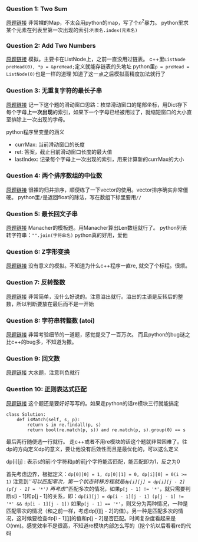 ### Question 1: Two Sum
[原题链接](https://leetcode-cn.com/problems/two-sum/)
非常裸的Map，不太会用python的map，写了个$n^2$暴力。
python里求某个元素在列表里第一次出现的索引:`列表名.index(元素名)`

### Question 2: Add Two Numbers
[原题链接](https://leetcode-cn.com/problems/add-two-numbers/)
模拟。主要卡在ListNode上，之前一直没用过链表。
c++里`ListNode preHead(0), *p = &preHead;`定义就能存链表的头地址
python里`p = preHead = ListNode(0)`也是一样的道理
知道了这一点之后模拟高精度加法就行了

### Question 3: 无重复字符的最长子串
[原题链接](https://leetcode-cn.com/problems/longest-substring-without-repeating-characters/)
记一下这个题的滑动窗口思路：枚举滑动窗口的尾部坐标，用Dict存下每个字母**上一次出现**的索引，如果下一个字母已经被用过了，就缩短窗口的大小直至排除上一次出现的字母。

python程序里变量的涵义

- currMax: 当前滑动窗口的长度
- ret: 答案，截止目前滑动窗口长度的最大值
- lastIndex: 记录每个字母上一次出现的索引，用来计算新的currMax的大小

### Question 4: 两个排序数组的中位数
[原题链接](https://leetcode-cn.com/problems/median-of-two-sorted-arrays/description/)
很裸的归并排序，顺便练了一下vector的使用。vector排序确实非常僵硬。
python里`/`是返回float的除法，写在数组下标里要用`//`

### Question 5: 最长回文子串
[原题链接](https://leetcode-cn.com/problems/longest-palindromic-substring/description/)
Manacher的模板题。用Manacher算出Len数组就行了。
python列表转字符串：`"".join(字符串名)`
python真的好用，爱他

### Question 6: Z字形变换
[原题链接](https://leetcode-cn.com/problems/zigzag-conversion/description/)
没有意义的模拟。不知道为什么c++程序一直re, 就交了个标程。很烦。

### Question 7: 反转整数
[原题链接](https://leetcode-cn.com/problems/reverse-integer/description/)
非常简单，没什么好说的。注意溢出就行。溢出的主语是反转后的整数，所以判断要放在最后而不是一开始

### Question 8: 字符串转整数 (atoi)
[原题链接](https://leetcode-cn.com/problems/string-to-integer-atoi/description/)
非常考验细节的一道题，感觉提交了一百万次。
而且python的bug谜之比c++的bug多，不知道为撒。

### Question 9: 回文数
[原题链接](https://leetcode-cn.com/problems/palindrome-number/description/)
大水题，注意判负就行

### Question 10: 正则表达式匹配
[原题链接](https://leetcode-cn.com/problems/regular-expression-matching/description/)
这个题还是要好好写写的。如果走python的话re模块三行就能搞定
```python3
class Solution:
    def isMatch(self, s, p):
        return s in re.findall(p, s)
        return bool(re.match(p, s)) and re.match(p, s).group(0) == s
```
最后两行随便选一行就行。
走c++或者不用re模块的话这个题就非常困难了。往dp的方向定义dp的意义，要让他没有后效性而且是最优化的，可以这么定义

dp[i][j]
:   表示s的前i个字符和p的前j个字符能否匹配，能匹配即为1，反之为0

首先考虑边界，根据定义：`dp[0][0] = 1, dp[0][1] = 0, dp[i][0] = 0(i >= 1)`
注意到'*'可以匹配零次，第一个状态转移方程就是`dp[i][j] = dp[i][j - 2] (p[j - 1] = '*')`
再考虑'*'匹配多次的情况，如果`p[j - 1] != '*'`，就只需要判断s[i - 1]和p[j - 1]的关系，即：`dp[i][j] = dp[i - 1][j - 1] (p[j - 1] != '*' && dp[i - 1][j - 1])`
如果`p[j - 1] == '*'`，则又分为两种情况，一种是匹配零次的情况（和之前一样，考虑dp[i][j - 2]的值）。另一种是匹配多次的情况，这时候要检查dp[i - 1][j]的值和p[j - 2]是否匹配。时间复杂度看起来是O(nm)。感觉效率不是很高，不知道re模块内部怎么写的（挖个坑以后看看re的代码
